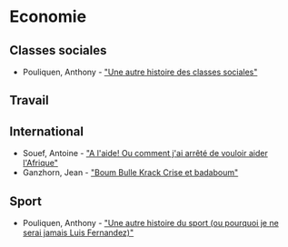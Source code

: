 
# Economie 

## Classes sociales

- <i class="fa fa-film"></i> 
  Pouliquen, Anthony -
  ["Une autre histoire des classes sociales"](https://www.youtube.com/watch?v=70jLCyiDJdk)

## Travail

## International 

- <i class="fa fa-film"></i> 
  Souef, Antoine -
  ["A l'aide! Ou comment j'ai arrêté de vouloir aider l'Afrique"](https://www.youtube.com/watch?v=tDjkoY5_Kgc)
- <i class="fa fa-film"></i> 
  Ganzhorn, Jean - 
  ["Boum Bulle Krack Crise et badaboum"](https://www.youtube.com/watch?v=vjCRd8d6Ifs)

## Sport

- <i class="fa fa-film"></i> 
  Pouliquen, Anthony -
  ["Une autre histoire du sport (ou pourquoi je ne serai jamais Luis Fernandez)"](https://www.youtube.com/watch?v=WMPWSpVqJFY)

